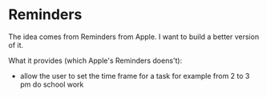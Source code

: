# Reminders

The idea comes from Reminders from Apple.
I want to build a better version of it.


What it provides (which Apple's Reminders doens't):
- allow the user to set the time frame for a task for example from 2 to 3 pm do school work
